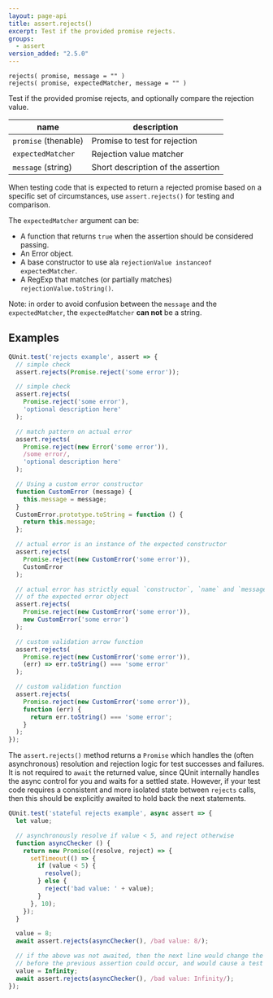 ```yaml
---
layout: page-api
title: assert.rejects()
excerpt: Test if the provided promise rejects.
groups:
  - assert
version_added: "2.5.0"
---
```


`rejects( promise, message = "" )`<br>
`rejects( promise, expectedMatcher, message = "" )`

Test if the provided promise rejects, and optionally compare the rejection value.

| name | description |
|------|-------------|
| `promise` (thenable) | Promise to test for rejection |
| `expectedMatcher` | Rejection value matcher |
| `message` (string) | Short description of the assertion |

When testing code that is expected to return a rejected promise based on a
specific set of circumstances, use `assert.rejects()` for testing and
comparison.

The `expectedMatcher` argument can be:

* A function that returns `true` when the assertion should be considered passing.
* An Error object.
* A base constructor to use ala `rejectionValue instanceof expectedMatcher`.
* A RegExp that matches (or partially matches) `rejectionValue.toString()`.

Note: in order to avoid confusion between the `message` and the `expectedMatcher`, the `expectedMatcher` **can not** be a string.

## Examples

```js
QUnit.test('rejects example', assert => {
  // simple check
  assert.rejects(Promise.reject('some error'));

  // simple check
  assert.rejects(
    Promise.reject('some error'),
    'optional description here'
  );

  // match pattern on actual error
  assert.rejects(
    Promise.reject(new Error('some error')),
    /some error/,
    'optional description here'
  );

  // Using a custom error constructor
  function CustomError (message) {
    this.message = message;
  }
  CustomError.prototype.toString = function () {
    return this.message;
  };

  // actual error is an instance of the expected constructor
  assert.rejects(
    Promise.reject(new CustomError('some error')),
    CustomError
  );

  // actual error has strictly equal `constructor`, `name` and `message` properties
  // of the expected error object
  assert.rejects(
    Promise.reject(new CustomError('some error')),
    new CustomError('some error')
  );

  // custom validation arrow function
  assert.rejects(
    Promise.reject(new CustomError('some error')),
    (err) => err.toString() === 'some error'
  );

  // custom validation function
  assert.rejects(
    Promise.reject(new CustomError('some error')),
    function (err) {
      return err.toString() === 'some error';
    }
  );
});
```

The `assert.rejects()` method returns a `Promise` which handles the (often asynchronous) resolution and rejection logic for test successes and failures. It is not required to `await` the returned value, since QUnit internally handles the async control for you and waits for a settled state. However, if your test code requires a consistent and more isolated state between `rejects` calls, then this should be explicitly awaited to hold back the next statements.

```js
QUnit.test('stateful rejects example', async assert => {
  let value;

  // asynchronously resolve if value < 5, and reject otherwise
  function asyncChecker () {
    return new Promise((resolve, reject) => {
      setTimeout(() => {
        if (value < 5) {
          resolve();
        } else {
          reject('bad value: ' + value);
        }
      }, 10);
    });
  }

  value = 8;
  await assert.rejects(asyncChecker(), /bad value: 8/);

  // if the above was not awaited, then the next line would change the value
  // before the previous assertion could occur, and would cause a test failure
  value = Infinity;
  await assert.rejects(asyncChecker(), /bad value: Infinity/);
});
```
